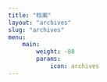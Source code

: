 ```yaml
---
title: "档案"
layout: "archives"
slug: "archives"
menu:
    main:
        weight: -80
        params: 
            icon: archives
---
```

